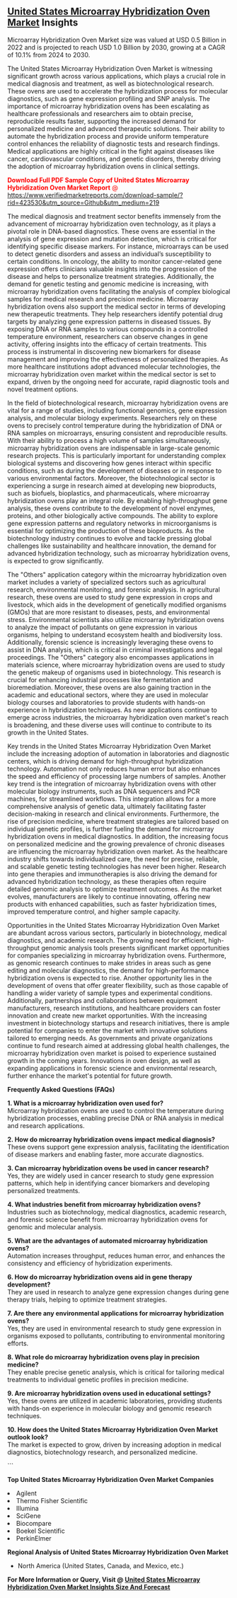 <h2><a href="https://www.verifiedmarketreports.com/download-sample/?rid=423530&amp;utm_source=Github&amp;utm_medium=219" target="_blank">United States Microarray Hybridization Oven Market</a> Insights</h2><p>Microarray Hybridization Oven Market size was valued at USD 0.5 Billion in 2022 and is projected to reach USD 1.0 Billion by 2030, growing at a CAGR of 10.1% from 2024 to 2030.</p><p> <p>The United States Microarray Hybridization Oven Market is witnessing significant growth across various applications, which plays a crucial role in medical diagnosis and treatment, as well as biotechnological research. These ovens are used to accelerate the hybridization process for molecular diagnostics, such as gene expression profiling and SNP analysis. The importance of microarray hybridization ovens has been escalating as healthcare professionals and researchers aim to obtain precise, reproducible results faster, supporting the increased demand for personalized medicine and advanced therapeutic solutions. Their ability to automate the hybridization process and provide uniform temperature control enhances the reliability of diagnostic tests and research findings. Medical applications are highly critical in the fight against diseases like cancer, cardiovascular conditions, and genetic disorders, thereby driving the adoption of microarray hybridization ovens in clinical settings. <p><span class=""><span style="color: #ff0000;"><strong>Download Full PDF Sample Copy of United States Microarray Hybridization Oven Market Report</strong> @ </span><a href="https://www.verifiedmarketreports.com/download-sample/?rid=423530&amp;utm_source=Github&amp;utm_medium=219" target="_blank">https://www.verifiedmarketreports.com/download-sample/?rid=423530&amp;utm_source=Github&amp;utm_medium=219</a></span></p></p> <p>The medical diagnosis and treatment sector benefits immensely from the advancement of microarray hybridization oven technology, as it plays a pivotal role in DNA-based diagnostics. These ovens are essential in the analysis of gene expression and mutation detection, which is critical for identifying specific disease markers. For instance, microarrays can be used to detect genetic disorders and assess an individual’s susceptibility to certain conditions. In oncology, the ability to monitor cancer-related gene expression offers clinicians valuable insights into the progression of the disease and helps to personalize treatment strategies. Additionally, the demand for genetic testing and genomic medicine is increasing, with microarray hybridization ovens facilitating the analysis of complex biological samples for medical research and precision medicine. Microarray hybridization ovens also support the medical sector in terms of developing new therapeutic treatments. They help researchers identify potential drug targets by analyzing gene expression patterns in diseased tissues. By exposing DNA or RNA samples to various compounds in a controlled temperature environment, researchers can observe changes in gene activity, offering insights into the efficacy of certain treatments. This process is instrumental in discovering new biomarkers for disease management and improving the effectiveness of personalized therapies. As more healthcare institutions adopt advanced molecular technologies, the microarray hybridization oven market within the medical sector is set to expand, driven by the ongoing need for accurate, rapid diagnostic tools and novel treatment options.</p> <p>In the field of biotechnological research, microarray hybridization ovens are vital for a range of studies, including functional genomics, gene expression analysis, and molecular biology experiments. Researchers rely on these ovens to precisely control temperature during the hybridization of DNA or RNA samples on microarrays, ensuring consistent and reproducible results. With their ability to process a high volume of samples simultaneously, microarray hybridization ovens are indispensable in large-scale genomic research projects. This is particularly important for understanding complex biological systems and discovering how genes interact within specific conditions, such as during the development of diseases or in response to various environmental factors. Moreover, the biotechnological sector is experiencing a surge in research aimed at developing new bioproducts, such as biofuels, bioplastics, and pharmaceuticals, where microarray hybridization ovens play an integral role. By enabling high-throughput gene analysis, these ovens contribute to the development of novel enzymes, proteins, and other biologically active compounds. The ability to explore gene expression patterns and regulatory networks in microorganisms is essential for optimizing the production of these bioproducts. As the biotechnology industry continues to evolve and tackle pressing global challenges like sustainability and healthcare innovation, the demand for advanced hybridization technology, such as microarray hybridization ovens, is expected to grow significantly.</p> <p>The "Others" application category within the microarray hybridization oven market includes a variety of specialized sectors such as agricultural research, environmental monitoring, and forensic analysis. In agricultural research, these ovens are used to study gene expression in crops and livestock, which aids in the development of genetically modified organisms (GMOs) that are more resistant to diseases, pests, and environmental stress. Environmental scientists also utilize microarray hybridization ovens to analyze the impact of pollutants on gene expression in various organisms, helping to understand ecosystem health and biodiversity loss. Additionally, forensic science is increasingly leveraging these ovens to assist in DNA analysis, which is critical in criminal investigations and legal proceedings. The "Others" category also encompasses applications in materials science, where microarray hybridization ovens are used to study the genetic makeup of organisms used in biotechnology. This research is crucial for enhancing industrial processes like fermentation and bioremediation. Moreover, these ovens are also gaining traction in the academic and educational sectors, where they are used in molecular biology courses and laboratories to provide students with hands-on experience in hybridization techniques. As new applications continue to emerge across industries, the microarray hybridization oven market's reach is broadening, and these diverse uses will continue to contribute to its growth in the United States.</p> <p>Key trends in the United States Microarray Hybridization Oven Market include the increasing adoption of automation in laboratories and diagnostic centers, which is driving demand for high-throughput hybridization technology. Automation not only reduces human error but also enhances the speed and efficiency of processing large numbers of samples. Another key trend is the integration of microarray hybridization ovens with other molecular biology instruments, such as DNA sequencers and PCR machines, for streamlined workflows. This integration allows for a more comprehensive analysis of genetic data, ultimately facilitating faster decision-making in research and clinical environments. Furthermore, the rise of precision medicine, where treatment strategies are tailored based on individual genetic profiles, is further fueling the demand for microarray hybridization ovens in medical diagnostics. In addition, the increasing focus on personalized medicine and the growing prevalence of chronic diseases are influencing the microarray hybridization oven market. As the healthcare industry shifts towards individualized care, the need for precise, reliable, and scalable genetic testing technologies has never been higher. Research into gene therapies and immunotherapies is also driving the demand for advanced hybridization technology, as these therapies often require detailed genomic analysis to optimize treatment outcomes. As the market evolves, manufacturers are likely to continue innovating, offering new products with enhanced capabilities, such as faster hybridization times, improved temperature control, and higher sample capacity.</p> <p>Opportunities in the United States Microarray Hybridization Oven Market are abundant across various sectors, particularly in biotechnology, medical diagnostics, and academic research. The growing need for efficient, high-throughput genomic analysis tools presents significant market opportunities for companies specializing in microarray hybridization ovens. Furthermore, as genomic research continues to make strides in areas such as gene editing and molecular diagnostics, the demand for high-performance hybridization ovens is expected to rise. Another opportunity lies in the development of ovens that offer greater flexibility, such as those capable of handling a wider variety of sample types and experimental conditions. Additionally, partnerships and collaborations between equipment manufacturers, research institutions, and healthcare providers can foster innovation and create new market opportunities. With the increasing investment in biotechnology startups and research initiatives, there is ample potential for companies to enter the market with innovative solutions tailored to emerging needs. As governments and private organizations continue to fund research aimed at addressing global health challenges, the microarray hybridization oven market is poised to experience sustained growth in the coming years. Innovations in oven design, as well as expanding applications in forensic science and environmental research, further enhance the market's potential for future growth.</p> <p><b>Frequently Asked Questions (FAQs)</b></p> <p><b>1. What is a microarray hybridization oven used for?</b><br> Microarray hybridization ovens are used to control the temperature during hybridization processes, enabling precise DNA or RNA analysis in medical and research applications.</p> <p><b>2. How do microarray hybridization ovens impact medical diagnosis?</b><br> These ovens support gene expression analysis, facilitating the identification of disease markers and enabling faster, more accurate diagnostics.</p> <p><b>3. Can microarray hybridization ovens be used in cancer research?</b><br> Yes, they are widely used in cancer research to study gene expression patterns, which help in identifying cancer biomarkers and developing personalized treatments.</p> <p><b>4. What industries benefit from microarray hybridization ovens?</b><br> Industries such as biotechnology, medical diagnostics, academic research, and forensic science benefit from microarray hybridization ovens for genomic and molecular analysis.</p> <p><b>5. What are the advantages of automated microarray hybridization ovens?</b><br> Automation increases throughput, reduces human error, and enhances the consistency and efficiency of hybridization experiments.</p> <p><b>6. How do microarray hybridization ovens aid in gene therapy development?</b><br> They are used in research to analyze gene expression changes during gene therapy trials, helping to optimize treatment strategies.</p> <p><b>7. Are there any environmental applications for microarray hybridization ovens?</b><br> Yes, they are used in environmental research to study gene expression in organisms exposed to pollutants, contributing to environmental monitoring efforts.</p> <p><b>8. What role do microarray hybridization ovens play in precision medicine?</b><br> They enable precise genetic analysis, which is critical for tailoring medical treatments to individual genetic profiles in precision medicine.</p> <p><b>9. Are microarray hybridization ovens used in educational settings?</b><br> Yes, these ovens are utilized in academic laboratories, providing students with hands-on experience in molecular biology and genomic research techniques.</p> <p><b>10. How does the United States Microarray Hybridization Oven Market outlook look?</b><br> The market is expected to grow, driven by increasing adoption in medical diagnostics, biotechnology research, and personalized medicine.</p> ```</p><p><strong>Top United States Microarray Hybridization Oven Market Companies</strong></p><div data-test-id=""><p><li>Agilent</li><li> Thermo Fisher Scientific</li><li> Illumina</li><li> SciGene</li><li> Biocompare</li><li> Boekel Scientific</li><li> PerkinElmer</li></p><div><strong>Regional Analysis of&nbsp;United States Microarray Hybridization Oven Market</strong></div><ul><li dir="ltr"><p dir="ltr">North America&nbsp;(United States, Canada, and Mexico, etc.)</p></li></ul><p><strong>For More Information or Query, Visit @&nbsp;</strong><strong><a href="https://www.verifiedmarketreports.com/product/microarray-hybridization-oven-market/?utm_source=Github&amp;utm_medium=219" target="_blank">United States Microarray Hybridization Oven Market Insights Size And Forecast</a></strong></p></div>
